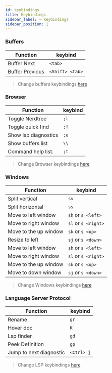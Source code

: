 ```yaml
---
id: keybindings
title: Keybindings
sidebar_label: ⌨️ Keybindings
sidebar_position: 1
---
```


### Buffers

|  Function       |  keybind      |
|-----------------|---------------|
| Buffer Next     |`<tab>`        |
| Buffer Previous |`<Shift> <tab>`|
> Change buffers keybindings [here](https://github.com/pauchiner/chiner.nvim/blob/2da1a326eec18cf105a8d24d18d1c657cfe33c88/after/plugin/bufferline.rc.lua#L35)

### Browser

|  Function            |  keybind      |
|----------------------|---------------|
| Toggle Nerdtree      |     `;l`      |
| Toggle quick find    |     `;f`      |
| Show lsp diagnostics |     `;e`      |
| Show buffers list    |     `\\`      |
| Command help list.   |     `;t`
> Change Browser keybindings [here](https://github.com/pauchiner/chiner.nvim/blob/2da1a326eec18cf105a8d24d18d1c657cfe33c88/after/plugin/telescope.rc.lua#L54)

### Windows


|  Function             |  keybind          |
|-----------------------|-------------------|
| Split vertical        |    `sv`           |
| Split horizontal      |    `ss`           |
| Move to left window   | `sh` or `s <left>`| 
| Move to right window  |`sl` or `s <right>`|  
| Move to the up window |`sk` or `s <up>`   |  
| Resize to left   |`sj` or `s <down>` |  
| Move to left window   | `sh` or `s <left>`| 
| Move to right window  |`sl` or `s <right>`|  
| Move to the up window |`sk` or `s <up>`   |  
| Move to down window   |`sj` or `s <down>` |
> Change Windows keybindings [here](https://github.com/pauchiner/chiner.nvim/blob/2da1a326eec18cf105a8d24d18d1c657cfe33c88/lua/maps.lua#L17)

### Language Server Protocol

|  Function                    |  keybind         |
|------------------------------|------------------|
| Rename                       |   `gr`           |  
| Hover doc                    |   `K`            |
| Lsp finder                   |   `gd`           |
| Peek Definition              |   `gp`           | 
| Jump to next diagnostic      |   `<Ctrl> j`     |
> Change LSP keybindings [here](https://github.com/pauchiner/chiner.nvim/blob/main/plugin/lspsaga.rc.lua)

